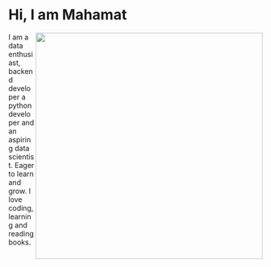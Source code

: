 # Hi, I am Mahamat 
<img align="right" height="auto" width="450px" src="https://www.hopkins.kyschools.us/cms/lib/KY02204223/Centricity/Domain/570/blue_boy_typing_nothought.gif" />

I am a data enthusiast, backend developer a python developer and an aspiring data scientist. Eager to learn and grow. I love coding, learning and reading books.
